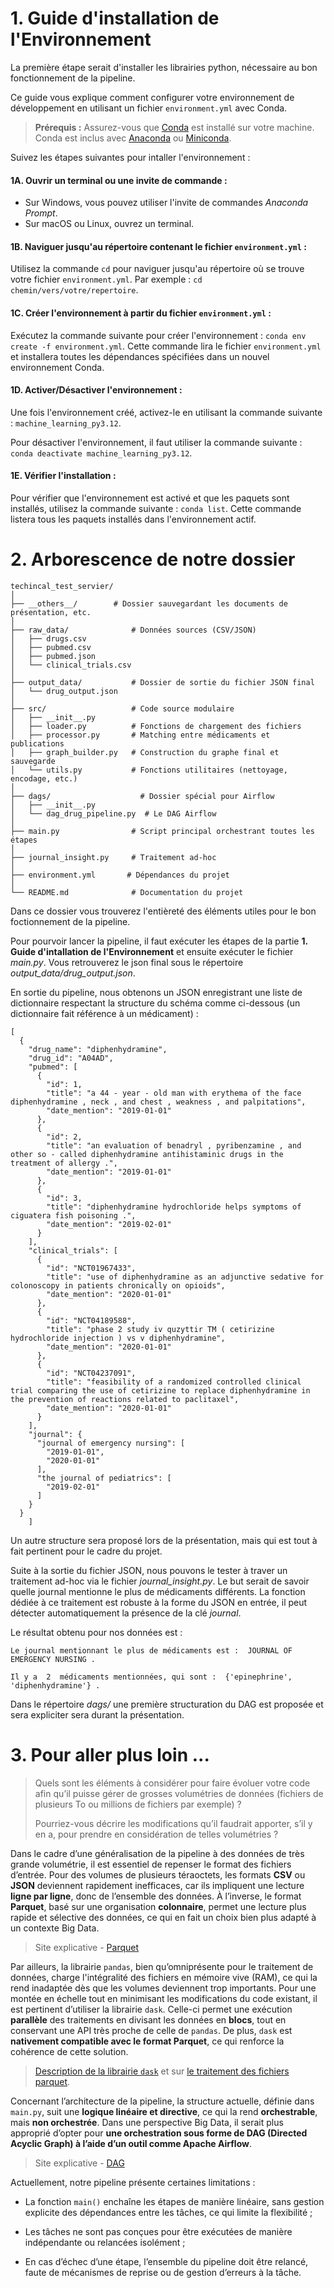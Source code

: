 # **1. Guide d'installation de l'Environnement**

La première étape serait d'installer les librairies python, nécessaire au bon fonctionnement de la pipeline. 

Ce guide vous explique comment configurer votre environnement de développement en utilisant un fichier `environment.yml` avec Conda.

>**Prérequis :** Assurez-vous que [Conda](https://docs.conda.io/en/latest/) est installé sur votre machine. Conda est inclus avec [Anaconda](https://www.anaconda.com/products/distribution) ou [Miniconda](https://docs.conda.io/en/latest/miniconda.html).

Suivez les étapes suivantes pour intaller l'environnement : 

#### 1A. Ouvrir un terminal ou une invite de commande :

- Sur Windows, vous pouvez utiliser l'invite de commandes _Anaconda Prompt_.
- Sur macOS ou Linux, ouvrez un terminal.

#### 1B. Naviguer jusqu'au répertoire contenant le fichier ``environment.yml`` :

Utilisez la commande `cd` pour naviguer jusqu'au répertoire où se trouve votre fichier `environment.yml`. Par exemple : ```cd chemin/vers/votre/repertoire```.

#### 1C. Créer l'environnement à partir du fichier `environment.yml` :
Exécutez la commande suivante pour créer l'environnement : 
```conda env create -f environment.yml```.
Cette commande lira le fichier `environment.yml` et installera toutes les dépendances spécifiées dans un nouvel environnement Conda.

#### 1D. Activer/Désactiver l'environnement :
Une fois l'environnement créé, activez-le en utilisant la commande suivante : 
```machine_learning_py3.12```. 

Pour désactiver l'environnement, il faut utiliser la commande suivante : 
```conda deactivate machine_learning_py3.12```. 

#### 1E. Vérifier l'installation :
Pour vérifier que l'environnement est activé et que les paquets sont installés, utilisez la commande suivante : ```conda list```. Cette commande listera tous les paquets installés dans l'environnement actif.

# **2. Arborescence de notre dossier**

```
techincal_test_servier/
│
├── __others__/        # Dossier sauvegardant les documents de présentation, etc.
│
├── raw_data/              # Données sources (CSV/JSON)
│   ├── drugs.csv
│   ├── pubmed.csv
│   ├── pubmed.json
│   └── clinical_trials.csv
│
├── output_data/           # Dossier de sortie du fichier JSON final
│   └── drug_output.json
│
├── src/                   # Code source modulaire
│   ├── __init__.py
│   ├── loader.py          # Fonctions de chargement des fichiers
│   ├── processor.py       # Matching entre médicaments et publications
│   ├── graph_builder.py   # Construction du graphe final et sauvegarde
│   └── utils.py           # Fonctions utilitaires (nettoyage, encodage, etc.)
│
├── dags/                    # Dossier spécial pour Airflow
│   ├── __init__.py
│   └── dag_drug_pipeline.py  # Le DAG Airflow
│
├── main.py                # Script principal orchestrant toutes les étapes
│
├── journal_insight.py     # Traitement ad-hoc
│
├── environment.yml       # Dépendances du projet
│
└── README.md              # Documentation du projet
```

Dans ce dossier vous trouverez l'entièreté des éléments utiles pour le bon foctionnement de la pipeline. 

Pour pourvoir lancer la pipeline, il faut exécuter les étapes de la partie **1. Guide d'intallation de l'Environnement** et ensuite exécuter le fichier _main.py_. Vous retrouverez le json final sous le répertoire _output_data/drug_output.json_.

En sortie du pipeline, nous obtenons un JSON enregistrant une liste de dictionnaire respectant la structure du schéma comme ci-dessous (un dictionnaire fait référence à un médicament) :  

```
[
  {
    "drug_name": "diphenhydramine",
    "drug_id": "A04AD",
    "pubmed": [
      {
        "id": 1,
        "title": "a 44 - year - old man with erythema of the face diphenhydramine , neck , and chest , weakness , and palpitations",
        "date_mention": "2019-01-01"
      },
      {
        "id": 2,
        "title": "an evaluation of benadryl , pyribenzamine , and other so - called diphenhydramine antihistaminic drugs in the treatment of allergy .",
        "date_mention": "2019-01-01"
      },
      {
        "id": 3,
        "title": "diphenhydramine hydrochloride helps symptoms of ciguatera fish poisoning .",
        "date_mention": "2019-02-01"
      }
    ],
    "clinical_trials": [
      {
        "id": "NCT01967433",
        "title": "use of diphenhydramine as an adjunctive sedative for colonoscopy in patients chronically on opioids",
        "date_mention": "2020-01-01"
      },
      {
        "id": "NCT04189588",
        "title": "phase 2 study iv quzyttir TM ( cetirizine hydrochloride injection ) vs v diphenhydramine",
        "date_mention": "2020-01-01"
      },
      {
        "id": "NCT04237091",
        "title": "feasibility of a randomized controlled clinical trial comparing the use of cetirizine to replace diphenhydramine in the prevention of reactions related to paclitaxel",
        "date_mention": "2020-01-01"
      }
    ],
    "journal": {
      "journal of emergency nursing": [
        "2019-01-01",
        "2020-01-01"
      ],
      "the journal of pediatrics": [
        "2019-02-01"
      ]
    }
  }
    ]
```

Un autre structure sera proposé lors de la présentation, mais qui est tout à fait pertinent pour le cadre du projet.

Suite à la sortie du fichier JSON, nous pouvons le tester à traver un traitement ad-hoc via le fichier _journal_insight.py_. Le but serait de savoir quelle journal mentionne le plus de médicaments différents. La fonction dédiée à ce traitement est robuste à la forme du JSON en entrée, il peut détecter automatiquement la présence de la clé *journal*. 

Le résultat obtenu pour nos données est : 
```
Le journal mentionnant le plus de médicaments est :  JOURNAL OF EMERGENCY NURSING .

Il y a  2  médicaments mentionnées, qui sont :  {'epinephrine', 'diphenhydramine'} .
```

Dans le répertoire _dags/_ une première structuration du DAG est proposée et sera expliciter sera durant la présentation.

# **3. Pour aller plus loin ...**

>Quels sont les éléments à considérer pour faire évoluer votre code afin qu’il puisse gérer de grosses
volumétries de données (fichiers de plusieurs To ou millions de fichiers par exemple) ?
>
>Pourriez-vous décrire les modifications qu’il faudrait apporter, s’il y en a, pour prendre en considération de
telles volumétries ?

Dans le cadre d’une généralisation de la pipeline à des données de très grande volumétrie, il est essentiel de repenser le format des fichiers d’entrée. Pour des volumes de plusieurs téraoctets, les formats **CSV** ou **JSON** deviennent rapidement inefficaces, car ils impliquent une lecture **ligne par ligne**, donc de l’ensemble des données. À l’inverse, le format **Parquet**, basé sur une organisation **colonnaire**, permet une lecture plus rapide et sélective des données, ce qui en fait un choix bien plus adapté à un contexte Big Data.

> Site explicative - [Parquet](https://parquet.apache.org/docs/file-format/metadata/)

Par ailleurs, la librairie ``pandas``, bien qu’omniprésente pour le traitement de données, charge l'intégralité des fichiers en mémoire vive (RAM), ce qui la rend inadaptée dès que les volumes deviennent trop importants. Pour une montée en échelle tout en minimisant les modifications du code existant, il est pertinent d’utiliser la librairie ``dask``. Celle-ci permet une exécution **parallèle** des traitements en divisant les données en **blocs**, tout en conservant une API très proche de celle de ``pandas``. De plus, ``dask`` est **nativement compatible avec le format Parquet**, ce qui renforce la cohérence de cette solution.

> [Description de la librairie ``dask``](https://docs.dask.org/en/stable/dataframe.html) et sur [le traitement des fichiers parquet](https://docs.dask.org/en/latest/dataframe-parquet.html).

Concernant l’architecture de la pipeline, la structure actuelle, définie dans ``main.py``, suit une **logique linéaire et directive**, ce qui la rend **orchestrable**, mais **non orchestrée**. Dans une perspective Big Data, il serait plus approprié d’opter pour **une orchestration sous forme de DAG (Directed Acyclic Graph) à l’aide d’un outil comme Apache Airflow**.

> Site explicative - [DAG](https://www.datacamp.com/fr/blog/what-is-a-dag)

Actuellement, notre pipeline présente certaines limitations :
- La fonction `main()` enchaîne les étapes de manière linéaire, sans gestion explicite des dépendances entre les tâches, ce qui limite la flexibilité ;

- Les tâches ne sont pas conçues pour être exécutées de manière indépendante ou relancées isolément ;

- En cas d’échec d’une étape, l’ensemble du pipeline doit être relancé, faute de mécanismes de reprise ou de gestion d’erreurs à la tâche.
